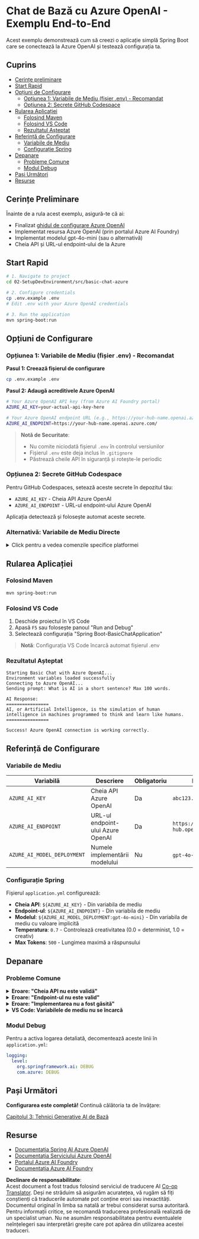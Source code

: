 <!--
CO_OP_TRANSLATOR_METADATA:
{
  "original_hash": "2289320a74aeca1eb844cd7d3a7a9e12",
  "translation_date": "2025-07-21T21:09:55+00:00",
  "source_file": "02-SetupDevEnvironment/src/basic-chat-azure/README.md",
  "language_code": "ro"
}
-->
# Chat de Bază cu Azure OpenAI - Exemplu End-to-End

Acest exemplu demonstrează cum să creezi o aplicație simplă Spring Boot care se conectează la Azure OpenAI și testează configurația ta.

## Cuprins

- [Cerințe preliminare](../../../../../02-SetupDevEnvironment/src/basic-chat-azure)
- [Start Rapid](../../../../../02-SetupDevEnvironment/src/basic-chat-azure)
- [Opțiuni de Configurare](../../../../../02-SetupDevEnvironment/src/basic-chat-azure)
  - [Opțiunea 1: Variabile de Mediu (fișier .env) - Recomandat](../../../../../02-SetupDevEnvironment/src/basic-chat-azure)
  - [Opțiunea 2: Secrete GitHub Codespace](../../../../../02-SetupDevEnvironment/src/basic-chat-azure)
- [Rularea Aplicației](../../../../../02-SetupDevEnvironment/src/basic-chat-azure)
  - [Folosind Maven](../../../../../02-SetupDevEnvironment/src/basic-chat-azure)
  - [Folosind VS Code](../../../../../02-SetupDevEnvironment/src/basic-chat-azure)
  - [Rezultatul Așteptat](../../../../../02-SetupDevEnvironment/src/basic-chat-azure)
- [Referință de Configurare](../../../../../02-SetupDevEnvironment/src/basic-chat-azure)
  - [Variabile de Mediu](../../../../../02-SetupDevEnvironment/src/basic-chat-azure)
  - [Configurație Spring](../../../../../02-SetupDevEnvironment/src/basic-chat-azure)
- [Depanare](../../../../../02-SetupDevEnvironment/src/basic-chat-azure)
  - [Probleme Comune](../../../../../02-SetupDevEnvironment/src/basic-chat-azure)
  - [Modul Debug](../../../../../02-SetupDevEnvironment/src/basic-chat-azure)
- [Pași Următori](../../../../../02-SetupDevEnvironment/src/basic-chat-azure)
- [Resurse](../../../../../02-SetupDevEnvironment/src/basic-chat-azure)

## Cerințe Preliminare

Înainte de a rula acest exemplu, asigură-te că ai:

- Finalizat [ghidul de configurare Azure OpenAI](../../getting-started-azure-openai.md)  
- Implementat resursa Azure OpenAI (prin portalul Azure AI Foundry)  
- Implementat modelul gpt-4o-mini (sau o alternativă)  
- Cheia API și URL-ul endpoint-ului de la Azure  

## Start Rapid

```bash
# 1. Navigate to project
cd 02-SetupDevEnvironment/src/basic-chat-azure

# 2. Configure credentials
cp .env.example .env
# Edit .env with your Azure OpenAI credentials

# 3. Run the application
mvn spring-boot:run
```

## Opțiuni de Configurare

### Opțiunea 1: Variabile de Mediu (fișier .env) - Recomandat

**Pasul 1: Creează fișierul de configurare**
```bash
cp .env.example .env
```

**Pasul 2: Adaugă acreditivele Azure OpenAI**
```bash
# Your Azure OpenAI API key (from Azure AI Foundry portal)
AZURE_AI_KEY=your-actual-api-key-here

# Your Azure OpenAI endpoint URL (e.g., https://your-hub-name.openai.azure.com/)
AZURE_AI_ENDPOINT=https://your-hub-name.openai.azure.com/
```

> **Notă de Securitate**: 
> - Nu comite niciodată fișierul `.env` în controlul versiunilor
> - Fișierul `.env` este deja inclus în `.gitignore`
> - Păstrează cheile API în siguranță și rotește-le periodic

### Opțiunea 2: Secrete GitHub Codespace

Pentru GitHub Codespaces, setează aceste secrete în depozitul tău:
- `AZURE_AI_KEY` - Cheia API Azure OpenAI
- `AZURE_AI_ENDPOINT` - URL-ul endpoint-ului Azure OpenAI

Aplicația detectează și folosește automat aceste secrete.

### Alternativă: Variabile de Mediu Directe

<details>
<summary>Click pentru a vedea comenzile specifice platformei</summary>

**Linux/macOS (bash/zsh):**
```bash
export AZURE_AI_KEY=your-actual-api-key-here
export AZURE_AI_ENDPOINT=https://your-hub-name.openai.azure.com/
```

**Windows (Command Prompt):**
```cmd
set AZURE_AI_KEY=your-actual-api-key-here
set AZURE_AI_ENDPOINT=https://your-hub-name.openai.azure.com/
```

**Windows (PowerShell):**
```powershell
$env:AZURE_AI_KEY="your-actual-api-key-here"
$env:AZURE_AI_ENDPOINT="https://your-hub-name.openai.azure.com/"
```
</details>

## Rularea Aplicației

### Folosind Maven

```bash
mvn spring-boot:run
```

### Folosind VS Code

1. Deschide proiectul în VS Code
2. Apasă `F5` sau folosește panoul "Run and Debug"
3. Selectează configurația "Spring Boot-BasicChatApplication"

> **Notă**: Configurația VS Code încarcă automat fișierul .env

### Rezultatul Așteptat

```
Starting Basic Chat with Azure OpenAI...
Environment variables loaded successfully
Connecting to Azure OpenAI...
Sending prompt: What is AI in a short sentence? Max 100 words.

AI Response:
================
AI, or Artificial Intelligence, is the simulation of human intelligence in machines programmed to think and learn like humans.
================

Success! Azure OpenAI connection is working correctly.
```

## Referință de Configurare

### Variabile de Mediu

| Variabilă | Descriere | Obligatoriu | Exemplu |
|-----------|-----------|-------------|---------|
| `AZURE_AI_KEY` | Cheia API Azure OpenAI | Da | `abc123...` |
| `AZURE_AI_ENDPOINT` | URL-ul endpoint-ului Azure OpenAI | Da | `https://my-hub.openai.azure.com/` |
| `AZURE_AI_MODEL_DEPLOYMENT` | Numele implementării modelului | Nu | `gpt-4o-mini` (implicit) |

### Configurație Spring

Fișierul `application.yml` configurează:
- **Cheia API**: `${AZURE_AI_KEY}` - Din variabila de mediu
- **Endpoint-ul**: `${AZURE_AI_ENDPOINT}` - Din variabila de mediu  
- **Modelul**: `${AZURE_AI_MODEL_DEPLOYMENT:gpt-4o-mini}` - Din variabila de mediu cu valoare implicită
- **Temperatura**: `0.7` - Controlează creativitatea (0.0 = determinist, 1.0 = creativ)
- **Max Tokens**: `500` - Lungimea maximă a răspunsului

## Depanare

### Probleme Comune

<details>
<summary><strong>Eroare: "Cheia API nu este validă"</strong></summary>

- Verifică dacă `AZURE_AI_KEY` este setată corect în fișierul `.env`
- Asigură-te că cheia API este copiată exact din portalul Azure AI Foundry
- Verifică să nu existe spații suplimentare sau ghilimele în jurul cheii
</details>

<details>
<summary><strong>Eroare: "Endpoint-ul nu este valid"</strong></summary>

- Asigură-te că `AZURE_AI_ENDPOINT` include URL-ul complet (ex.: `https://your-hub-name.openai.azure.com/`)
- Verifică consistența slash-ului final
- Confirmă că endpoint-ul corespunde regiunii implementării tale Azure
</details>

<details>
<summary><strong>Eroare: "Implementarea nu a fost găsită"</strong></summary>

- Verifică dacă numele implementării modelului corespunde exact cu cel implementat în Azure
- Asigură-te că modelul este implementat cu succes și activ
- Încearcă să folosești numele implicit al implementării: `gpt-4o-mini`
</details>

<details>
<summary><strong>VS Code: Variabilele de mediu nu se încarcă</strong></summary>

- Asigură-te că fișierul `.env` este în directorul rădăcină al proiectului (același nivel cu `pom.xml`)
- Încearcă să rulezi `mvn spring-boot:run` în terminalul integrat al VS Code
- Verifică dacă extensia Java pentru VS Code este instalată corect
- Confirmă că configurația de lansare conține `"envFile": "${workspaceFolder}/.env"`
</details>

### Modul Debug

Pentru a activa logarea detaliată, decomentează aceste linii în `application.yml`:

```yaml
logging:
  level:
    org.springframework.ai: DEBUG
    com.azure: DEBUG
```

## Pași Următori

**Configurarea este completă!** Continuă călătoria ta de învățare:

[Capitolul 3: Tehnici Generative AI de Bază](../../../03-CoreGenerativeAITechniques/README.md)

## Resurse

- [Documentația Spring AI Azure OpenAI](https://docs.spring.io/spring-ai/reference/api/clients/azure-openai-chat.html)
- [Documentația Serviciului Azure OpenAI](https://learn.microsoft.com/azure/ai-services/openai/)
- [Portalul Azure AI Foundry](https://ai.azure.com/)
- [Documentația Azure AI Foundry](https://learn.microsoft.com/azure/ai-foundry/how-to/create-projects?tabs=ai-foundry&pivots=hub-project)

**Declinare de responsabilitate**:  
Acest document a fost tradus folosind serviciul de traducere AI [Co-op Translator](https://github.com/Azure/co-op-translator). Deși ne străduim să asigurăm acuratețea, vă rugăm să fiți conștienți că traducerile automate pot conține erori sau inexactități. Documentul original în limba sa natală ar trebui considerat sursa autoritară. Pentru informații critice, se recomandă traducerea profesională realizată de un specialist uman. Nu ne asumăm responsabilitatea pentru eventualele neînțelegeri sau interpretări greșite care pot apărea din utilizarea acestei traduceri.